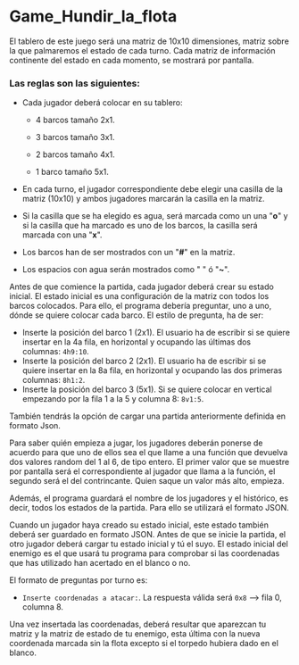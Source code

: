# Game_Hundir_la_flota

El tablero de este juego será una matriz de 10x10 dimensiones, matriz sobre la que palmaremos el estado de cada turno. Cada matriz de información continente del estado en cada momento, se mostrará por pantalla.

### Las reglas son las siguientes:

- Cada jugador deberá colocar en su tablero:
    - 4 barcos tamaño 2x1. 

    - 3 barcos tamaño 3x1.

    - 2 barcos tamaño 4x1.
    
    - 1 barco tamaño 5x1. 
    

- En cada turno, el jugador correspondiente debe elegir una casilla de la matriz (10x10) y ambos jugadores marcarán la casilla en la matriz.
- Si la casilla que se ha elegido es agua, será marcada como un una "**o**" y si la casilla que ha marcado es uno de los barcos, la casilla será marcada con una "**x**". 
- Los barcos han de ser mostrados con un "__#__" en la matriz. 
- Los espacios con agua serán mostrados como " " ó "**~**".

Antes de que comience la partida, cada jugador deberá crear su estado inicial. El estado inicial es una configuración de la matriz con todos los barcos colocados. Para ello, el programa debería preguntar, uno a uno, dónde se quiere colocar cada barco. El estilo de pregunta, ha de ser: 

- Inserte la posición del barco 1 (2x1). El usuario ha de escribir si se quiere insertar en la 4a fila, en horizontal y ocupando las últimas dos columnas: `4h9:10`.
- Inserte la posición del barco 2 (2x1). El usuario ha de escribir si se quiere insertar en la 8a fila, en horizontal y ocupando las dos primeras columnas: `8h1:2`.
- Inserte la posición del barco 3 (5x1). Si se quiere colocar en vertical empezando por la fila 1 a la 5 y columna 8: `8v1:5`.

También tendrás la opción de cargar una partida anteriormente definida en formato Json.

Para saber quién empieza a jugar, los jugadores deberán ponerse de acuerdo para que uno de ellos sea el que llame a una función que devuelva dos valores random del 1 al 6, de tipo entero. El primer valor que se muestre por pantalla será el correspondiente al jugador que llama a la función, el segundo será el del contrincante. Quien saque un valor más alto, empieza. 

Además, el programa guardará el nombre de los jugadores y el histórico, es decir, todos los estados de la partida. Para ello se utilizará el formato JSON.

Cuando un jugador haya creado su estado inicial, este estado también deberá ser guardado en formato JSON. Antes de que se inicie la partida, el otro jugador deberá cargar tu estado inicial y tú el suyo. El estado inicial del enemigo es el que usará tu programa para comprobar si las coordenadas que has utilizado han acertado en el blanco o no. 

El formato de preguntas por turno es: 

- `Inserte coordenadas a atacar:`. La respuesta válida será `0x8` --> fila 0, columna 8. 

Una vez insertada las coordenadas, deberá resultar que aparezcan tu matriz y la matriz de estado de tu enemigo, esta última con la nueva coordenada marcada sin la flota excepto si el torpedo hubiera dado en el blanco. 